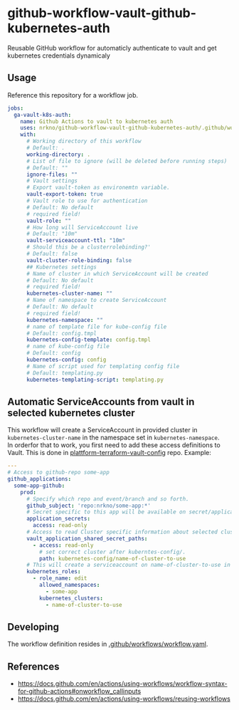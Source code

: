 # github-workflow-vault-github-kubernetes-auth

Reusable GitHub workflow for automaticly authenticate to vault and get kubernetes credentials dynamicaly

## Usage

Reference this repository for a workflow job.

```yaml
jobs:
  ga-vault-k8s-auth:
    name: Github Actions to vault to kubernetes auth
    uses: nrkno/github-workflow-vault-github-kubernetes-auth/.github/workflows/workflow.yaml@v1
    with:
      # Working directory of this workflow
      # Default: .
      working-directory: .
      # List of file to ignore (will be deleted before running steps)
      # Default: ""
      ignore-files: ""
      # Vault settings
      # Export vault-token as environemtn variable.
      vault-export-token: true
      # Vault role to use for authentication
      # Default: No default
      # required field!
      vault-role: ""
      # How long will ServiceAccount live
      # Default: "10m"
      vault-serviceaccount-ttl: "10m"
      # Should this be a clusterrolebinding?'
      # Default: false
      vault-cluster-role-binding: false
      ## Kubernetes settings
      # Name of cluster in which ServiceAccount will be created
      # Default: No default
      # required field!
      kubernetes-cluster-name: ""
      # Name of namespace to create ServiceAccount
      # Default: No default
      # required field!
      kubernetes-namespace: ""
      # name of template file for kube-config file
      # Default: config.tmpl
      kubernetes-config-template: config.tmpl
      # name of kube-config file
      # Default: config
      kubernetes-config: config
      # Name of script used for templating config file
      # Default: templating.py
      kubernetes-templating-script: templating.py
```

## Automatic ServiceAccounts from vault in selected kubernetes cluster

This workflow will create a ServiceAccount in provided cluster in `kubernetes-cluster-name` in the namespace set in `kubernetes-namespace`.  
In orderfor that to work, you first need to add these access definitions to Vault. This is done in [plattform-terraform-vault-config](https://github.com/nrkno/plattform-terraform-vault-config) repo.
Example:
```yaml
---
# Access to github-repo some-app
github_applications:
  some-app-github:
    prod:
      # Specify which repo and event/branch and so forth.
      github_subject: 'repo:nrkno/some-app:*'
      # Secret specific to this app will be available on secret/applications/some-app-github/prod
      application_secrets:
        access: read-only
      # Access to read Cluster specific information about selected cluster
      vault_application_shared_secret_paths:
        - access: read-only
          # set correct cluster after kuberntes-config/.
          path: kubernetes-config/name-of-cluster-to-use
      # This will create a serviceaccount on name-of-cluster-to-use in the namespace some-app with "edit" role
      kubernetes_roles:
        - role_name: edit
          allowed_namespaces:
            - some-app
          kubernetes_clusters:
            - name-of-cluster-to-use
```   

## Developing

The workflow definition resides in [.github/workflows/workflow.yaml](./.github/workflows/workflow.yaml).

## References

- https://docs.github.com/en/actions/using-workflows/workflow-syntax-for-github-actions#onworkflow_callinputs
- https://docs.github.com/en/actions/using-workflows/reusing-workflows
